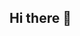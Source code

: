 ## Hi there 👋

<!--

Cadrak is a start-up on a mission to develop a software tool for defect detection from mechanical engineering drawings. Engineers as the creators of drawings face the same problem every day: defects and errors in drawings. Individual errors are difficult and extremely time-consuming to spot, and human error may easily occur. The goal is to streamline the process from design to production, reducing delays and resource consumption, starting at the worker level, and extending through production managers to the engineers who create the drawings.
-->
